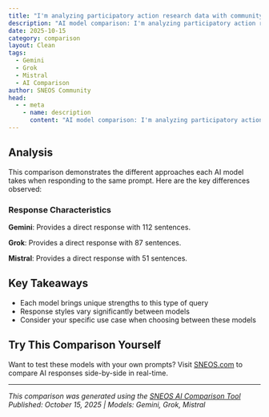 ```yaml
---
title: "I'm analyzing participatory action research data with community partners. Guide me: 1) Involve community members in data analysis"
description: "AI model comparison: I'm analyzing participatory action research data with community partners. Guide me: 1) Involve commu..."
date: 2025-10-15
category: comparison
layout: Clean
tags:
  - Gemini
  - Grok
  - Mistral
  - AI Comparison
author: SNEOS Community
head:
  - - meta
    - name: description
      content: "AI model comparison: I'm analyzing participatory action research data with community partners. Guide me: 1) Involve community members in data..."
---
```


<ChatComparison
  title="I'm analyzing participatory action research data with community partners. Guide me: 1) Involve community members in data analysis"
  prompt="I'm analyzing participatory action research data with community partners. Guide me: 1) Involve community members in data analysis"
  :responses='{"Gemini": "Involving community members in data analysis in Participatory Action Research (PAR) is not just good practice; it\u0027s central to the PAR philosophy. It ensures the analysis is relevant, grounded in lived experience, empowering, and ultimately leads to more effective action.\n\nHere\u0027s a comprehensive guide on how to involve community members in data analysis:\n\n---\n\n### **1. Principles for Community-Led Data Analysis**\n\nBefore diving into methods, embrace these guiding principles:\n\n*   **Shared Ownership:** It\u0027s *their* data and *their* story. The analysis should reflect their understanding and priorities.\n*   **Accessibility:** Data, methods, and language must be accessible to all participants, regardless of literacy levels or academic background.\n*   **Capacity Building:** The process should empower community members, building their skills in critical thinking, data interpretation, and advocacy.\n*   **Trust and Respect:** Create a safe, non-judgmental space where all voices are valued. Acknowledge and respect diverse perspectives.\n*   **Action-Oriented:** The analysis should directly inform the \u0022Action\u0022 phase of PAR, identifying clear pathways for change.\n*   **Contextual Relevance:** Community members bring invaluable context and nuanced understanding that external researchers might miss.\n\n---\n\n### **2. Practical Steps for Involving Community Members in Data Analysis**\n\nThe data analysis process can be broken down into stages, with participatory methods integrated into each:\n\n#### **Stage 1: Preparation \u0026 Setting the Stage**\n\n1.  **Re-Orient to Research Questions/Goals:**\n    *   **Review together:** Start by reminding everyone of the initial research questions and what you collectively aimed to learn. \u0022Why did we collect this data?\u0022\n    *   **Shared purpose:** Ensure everyone understands how analyzing this data contributes to the project\u0027s goals.\n\n2.  **Demystify \u0022Data Analysis\u0022:**\n    *   **Simple explanation:** Explain what data analysis means in a non-academic way (e.g., \u0022making sense of what we heard/saw,\u0022 \u0022finding common themes,\u0022 \u0022telling our story\u0022).\n    *   **Examples:** Use relatable examples from daily life where they analyze information (e.g., choosing a route, planning a meal, understanding community gossip).\n\n3.  **Prepare the Data:**\n    *   **Choose appropriate data:** Select manageable chunks of data (e.g., specific interview transcripts, focus group notes, photos, survey open-ended responses, stories).\n    *   **Simplify and anonymize:**\n        *   Transcripts should be anonymized.\n        *   If necessary, simplify language or translate complex jargon into everyday terms.\n        *   Extract key quotes rather than presenting entire long transcripts.\n        *   Visual data (photos, drawings) can be particularly engaging.\n    *   **Format for participation:** Print materials clearly, use large fonts, consider visual aids.\n\n4.  **Logistics \u0026 Environment:**\n    *   **Choose the right space:** A comfortable, familiar, and accessible community space.\n    *   **Timing:** Schedule sessions at times convenient for community members, keeping them reasonably short (e.g., 1.5-2 hours max).\n    *   **Resources:** Provide materials (large paper, sticky notes, markers, pens, index cards), and food/refreshments.\n    *   **Compensation:** Value their time and expertise, offering stipends or other forms of compensation.\n\n#### **Stage 2: Initial Review \u0026 Familiarization**\n\n1.  **\u0022Listening\u0022 to the Data Together:**\n    *   **Read aloud:** Read anonymized transcripts or key quotes aloud as a group, or listen to audio recordings (if appropriate and consented for).\n    *   **Initial impressions:** Ask open-ended questions: \u0022What stood out to you?\u0022 \u0022What felt important?\u0022 \u0022Did anything surprise you?\u0022 \u0022What resonated with your own experiences?\u0022\n    *   **No judgment:** Emphasize that there are no right or wrong answers at this stage, just initial feelings and observations.\n\n#### **Stage 3: Identifying Key Ideas (Coding)**\n\n1.  **Highlighting \u0026 Marking:**\n    *   **Individual review:** Give each person or small groups a section of data. Ask them to highlight words, phrases, or sentences that seem important, interesting, or surprising.\n    *   **Sticky notes/cards:** Instead of highlighting, they can write down these key ideas on separate sticky notes or index cards.\n    *   **Their own words:** Encourage them to use *their own words* to describe what they are seeing, rather than trying to fit it into academic categories.\n\n2.  **Generating \u0022Codes\u0022 (Theme Naming):**\n    *   **Group sharing:** Have each person/small group share their highlighted points or sticky notes.\n    *   **Naming categories:** As they share, write these down on a large flip chart. Ask: \u0022What is this about?\u0022 \u0022What\u0027s the main idea here?\u0022 Encourage them to propose names for these groupings. These become your \u0022codes.\u0022\n    *   **Visual grouping:** Physically move sticky notes around on a large wall or table to group similar ideas together.\n\n#### **Stage 4: Finding Patterns \u0026 Themes (Theming)**\n\n1.  **Connecting the Dots:**\n    *   **\u0022What goes together?\u0022:** Look at the codes/groups of sticky notes. Ask: \u0022Do any of these smaller ideas seem to belong under a bigger umbrella?\u0022 \u0022What\u0027s the common thread?\u0022\n    *   **Naming themes:** Facilitate a discussion to come up with overarching names for these larger categories (themes). Again, prioritize their language.\n    *   **Mapping relationships:** Use arrows or lines to show how different themes might be connected (e.g., \u0022A causes B,\u0022 \u0022C is a solution to D\u0022). This can be done on large paper or a whiteboard.\n\n2.  **Illustrative Quotes/Evidence:**\n    *   **Grounding in data:** For each theme, ask the group to identify specific quotes or examples from the original data that best illustrate that theme. This reinforces that the themes are directly from the community\u0027s voice.\n\n#### **Stage 5: Interpretation \u0026 Meaning-Making**\n\n1.  **\u0022What does this mean for us?\u0022:**\n    *   **Deeper understanding:** For each theme, facilitate a discussion: \u0022Why is this happening in our community?\u0022 \u0022What are the underlying reasons?\u0022 \u0022What does this tell us about our situation?\u0022\n    *   **Connecting to lived experience:** Encourage participants to share personal anecdotes or broader community knowledge that adds depth to the themes. This is where their unique insights are most valuable.\n    *   **Identifying root causes and consequences:** Push beyond surface-level observations to explore underlying systemic issues or significant impacts.\n\n2.  **Connecting to Action:**\n    *   **Problem-solving:** Ask: \u0022Given what we\u0027ve learned from this data, what are the most pressing issues we need to address?\u0022 \u0022What opportunities do we see?\u0022\n    *   **Brainstorm solutions:** \u0022What actions could we take based on these findings?\u0022 \u0022Who needs to be involved?\u0022 This bridges the analysis directly to the action phase of PAR.\n\n#### **Stage 6: Validation \u0026 Refinement**\n\n1.  **\u0022Member Checking\u0022 with the Group:**\n    *   **Present findings:** Summarize the identified themes and interpretations back to the analysis group.\n    *   **Feedback:** Ask: \u0022Does this accurately reflect what we discussed and what the data says?\u0022 \u0022Is anything missing?\u0022 \u0022Is anything misinterpreted?\u0022 \u0022Do you agree with these conclusions?\u0022\n    *   **Adjust:** Be prepared to revise themes, interpretations, or conclusions based on their feedback.\n\n2.  **Broader Community Feedback (Optional but Recommended):**\n    *   **Share draft findings:** Present the preliminary findings to a wider group of community members (e.g., a community meeting, a different working group).\n    *   **Open discussion:** Gather feedback, ensuring the findings resonate with the broader community experience.\n\n---\n\n### **3. Essential Considerations for Facilitation**\n\n*   **Be a facilitator, not a leader:** Your role is to guide the process, ask questions, ensure everyone participates, and manage the discussion, not to impose your own interpretations.\n*   **Active listening:** Pay close attention to what community members are saying, both explicitly and implicitly.\n*   **Embrace multiple perspectives:** Acknowledge and respect that different people will have different interpretations. The goal is a shared understanding, not necessarily universal agreement on every detail.\n*   **Manage power dynamics:** Be mindful of your own position as a researcher. Ensure that quieter voices are heard and dominant voices don\u0027t overshadow others.\n*   **Simplify language:** Avoid academic jargon at all costs.\n*   **Be flexible:** The process might not go exactly as planned. Be prepared to adapt to the group\u0027s needs and pace.\n*   **Celebrate contributions:** Acknowledge and thank participants for their valuable time and insights.\n\nBy following these steps, you can create a truly participatory and empowering data analysis process that not only deepens understanding but also strengthens community capacity for action and self-determination.", "Grok": "### Guiding Community Involvement in Participatory Action Research (PAR) Data Analysis\n\nParticipatory Action Research (PAR) emphasizes collaboration, equity, and empowering community members as co-researchers. Involving community partners in data analysis ensures that interpretations reflect lived experiences, builds trust, and enhances the relevance of findings. Below, I\u0027ll outline a step-by-step guide tailored to your context, drawing from established PAR principles (e.g., from scholars like Paulo Freire and the International Collaboration for Participatory Health Research). Adapt this to your specific data type (e.g., interviews, surveys, observations) and group size.\n\n#### 1. **Prepare the Groundwork: Build Capacity and Set Expectations**\n   - **Assess Readiness and Skills**: Start with a group discussion or workshop to gauge community members\u0027 familiarity with data analysis. Identify any barriers (e.g., literacy levels, time constraints, or jargon). Provide accessible training on basic concepts like themes, patterns, and bias without overwhelming them\u2014use simple visuals or analogies (e.g., comparing data to puzzle pieces).\n   - **Co-Develop Guidelines**: Hold an initial meeting to agree on analysis goals, roles, and ethics. Discuss confidentiality, decision-making processes (e.g., consensus vs. voting), and how insights will inform action. Tools like shared documents (e.g., Google Docs) or apps (e.g., Dedoose for collaborative coding) can facilitate this.\n   - **Why This Matters**: This step fosters ownership and prevents tokenism, ensuring analysis aligns with community priorities.\n\n#### 2. **Select and Organize Data Collaboratively**\n   - **Involve in Data Selection**: Don\u0027t analyze everything alone\u2014invite partners to prioritize subsets (e.g., \u0022Which stories resonate most with our community\u0027s issues?\u0022). Use sorting activities, like affinity diagramming, where participants group data on sticky notes or digitally.\n   - **Ensure Accessibility**: Anonymize sensitive data upfront and present it in user-friendly formats (e.g., transcripts in plain language, audio clips for non-readers, or visual timelines).\n   - **Tip**: If your data is large, break it into themes during prep (e.g., via initial coding by you as facilitator, then share for review).\n\n#### 3. **Facilitate Joint Analysis Sessions**\n   - **Structure Sessions**: Organize 2-4 interactive workshops (virtual or in-person, 1-2 hours each). Start with icebreakers to build rapport. Use methods like:\n     - **Thematic Mapping**: Participants highlight key ideas in data excerpts and cluster them into themes on a shared board (e.g., Miro or butcher paper).\n     - **Member Checking**: Share preliminary findings and ask, \u0022Does this capture your experience? What\u2019s missing?\u0022\n     - **Narrative or Photovoice Analysis**: If using stories or photos, have groups discuss meanings collectively.\n   - **Balance Input**: Rotate facilitators among community members to distribute power. Record sessions (with consent) for absent members.\n   - **Handle Disagreements**: Use reflective dialogue\u2014e.g., \u0022What evidence supports this view?\u0022\u2014to reach shared understandings without rushing.\n\n#### 4. **Iterate, Validate, and Document**\n   - **Iterate Feedback Loops**: After initial analysis, circulate drafts for comments. Reconvene to refine, ensuring diverse voices (e.g., from marginalized subgroups) are amplified.\n   - **Validate Rigor**: Combine community insights with academic checks (e.g., triangulation with multiple data sources) to strengthen credibility.\n   - **Document the Process**: Keep notes on who contributed what, as this models transparency and can be part of your reporting (e.g., \u0022Community co-analysts identified three priority themes\u0022).\n\n#### 5. **Address Challenges and Ethical Considerations**\n   - **Common Hurdles**: Time poverty\u2014offer flexible scheduling or incentives (e.g., meals). Power imbalances\u2014actively defer to community expertise. Overload\u2014limit sessions and provide support resources.\n   - **Ethics First**: Obtain ongoing consent, protect vulnerable participants, and plan for how findings will drive action (PAR\u0027s core). If conflicts arise, consult PAR ethics guidelines (e.g., from the Community-Based Research Interest Group).\n   - **Sustainability**: End with a debrief: What worked? How can involvement continue post-analysis?\n\n#### Resources to Support This\n- **Books/Guides**: \u0022Participatory Action Research\u0022 by Sarah Banks or \u0022Handbook of Participatory Action Research\u0022 for methods.\n- **Tools**: Free options like NVivo Community Edition for coding, or low-tech alternatives like flipcharts.\n- **Examples**: Look at case studies from urban health PAR projects (e.g., via PubMed or Google Scholar searches for \u0022community-involved data analysis PAR\u0022).\n\nThis approach transforms analysis from a solitary task into a transformative process. If you share more details about your data or community (e.g., cultural context), I can refine this further. How does this align with your current setup?", "Mistral": "Involving community members in data analysis is a crucial aspect of participatory action research (PAR). It ensures that the findings are relevant, meaningful, and actionable for the community. Here\u2019s a step-by-step guide to help you involve community members effectively:\n\n### 1. Establish Clear Objectives and Roles\n- **Define Objectives:** Clearly outline the objectives of the data analysis phase. What do you hope to achieve? What questions are you trying to answer?\n- **Assign Roles:** Determine the roles and responsibilities of community members and researchers. Ensure that community members feel valued and understand their contributions.\n\n### 2. Build Capacity\n- **Training Sessions:** Conduct training sessions to familiarize community members with data analysis techniques. Use simple, accessible language and tools.\n- **Resource Sharing:** Provide resources such as guides, templates, and software tutorials to support their learning.\n\n### 3. Foster Collaborative Environment\n- **Workshops:** Organize collaborative workshops where community members and researchers can work together on data analysis.\n- **Regular Meetings:** Schedule regular meetings to discuss progress, challenges, and insights. Ensure that these meetings are inclusive and respectful of everyone\u2019s input.\n\n### 4. Use Participatory Methods\n- **Data Walks:** Organize data walks where community members can physically interact with the data. This can involve printing out data visualizations and discussing them in small groups.\n- **Focus Groups:** Conduct focus groups to discuss preliminary findings and gather community perspectives.\n- **Storytelling:** Encourage community members to share their stories and experiences related to the data. This can provide context and depth to the analysis.\n\n### 5. Ensure Accessibility\n- **Simplify Data:** Present data in a way that is easy to understand. Use visual aids like charts, graphs, and maps.\n- **Translate Technical Terms:** Avoid jargon and translate technical terms into everyday language.\n- **Provide Support:** Offer support for community members who may need additional help understanding the data or using analysis tools.\n\n### 6. Validate Findings\n- **Member Checking:** Share preliminary findings with community members to validate the accuracy and relevance of the data.\n- **Feedback Loops:** Create feedback loops where community members can provide ongoing input and suggestions.\n\n### 7. Document and Reflect\n- **Document Process:** Keep detailed records of the data analysis process, including who was involved, what methods were used, and any challenges encountered.\n- **Reflective Practice:** Encourage reflection on the process and outcomes. What worked well? What could be improved? How can the findings be used to drive action?\n\n### 8. Plan for Action\n- **Action Planning:** Use the findings to develop action plans that address community needs and priorities.\n- **Implementation:** Involve community members in the implementation of these action plans to ensure sustainability and ownership.\n\n### 9. Communicate Results\n- **Reporting:** Create reports and presentations that are accessible to the community. Use visuals and plain language.\n- **Dissemination:** Share the findings with the broader community through meetings, newsletters, and social media.\n\n### 10. Evaluate Impact\n- **Evaluation:** Conduct an evaluation to assess the impact of the data analysis process and the resulting actions.\n- **Continuous Improvement:** Use the evaluation findings to improve future participatory action research projects.\n\n### Tools and Techniques\n- **Qualitative Analysis Software:** Tools like NVivo, ATLAS.ti, or even simpler tools like Excel can be used for qualitative data analysis.\n- **Visualization Tools:** Use tools like Tableau, Power BI, or even Google Sheets for creating visualizations.\n- **Collaborative Platforms:** Use platforms like Google Drive, Microsoft Teams, or Slack for collaborative work and communication.\n\nBy following these steps, you can ensure that community members are actively involved in the data analysis process, leading to more meaningful and impactful outcomes."}' published-date="{DateTime.UtcNow:HH:mm}"
/>

## Analysis

This comparison demonstrates the different approaches each AI model takes when responding to the same prompt. Here are the key differences observed:

### Response Characteristics

**Gemini**: Provides a direct response with 112 sentences. 

**Grok**: Provides a direct response with 87 sentences. 

**Mistral**: Provides a direct response with 51 sentences. 

## Key Takeaways

- Each model brings unique strengths to this type of query
- Response styles vary significantly between models
- Consider your specific use case when choosing between these models

## Try This Comparison Yourself

Want to test these models with your own prompts? Visit [SNEOS.com](https://sneos.com) to compare AI responses side-by-side in real-time.

---

*This comparison was generated using the [SNEOS AI Comparison Tool](https://sneos.com)*
*Published: October 15, 2025 | Models: Gemini, Grok, Mistral*
